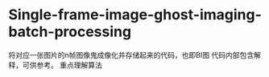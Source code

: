 # Single-frame-image-ghost-imaging-batch-processing
将对应一张图片的n帧图像鬼成像化并存储起来的代码，也即BI图
代码内部包含解释，可供参考。
重点理解算法
